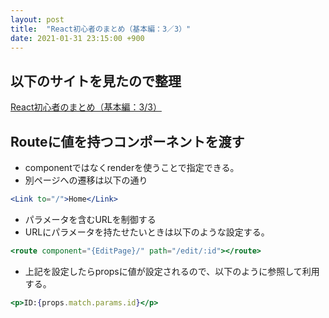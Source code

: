 ```yaml
---
layout: post
title:  "React初心者のまとめ（基本編：3／3）"
date: 2021-01-31 23:15:00 +900
---
```


## 以下のサイトを見たので整理

[React初心者のまとめ（基本編：3/3）]

[React初心者のまとめ（基本編：3/3）]:https://qiita.com/tomipetit/items/975eceda3d07b152547c

## Routeに値を持つコンポーネントを渡す

* componentではなくrenderを使うことで指定できる。
* 別ページへの遷移は以下の通り

```jsx
<Link to="/">Home</Link>
```

* パラメータを含むURLを制御する
* URLにパラメータを持たせたいときは以下のような設定する。

```jsx
<route component="{EditPage}/" path="/edit/:id"></route>
```

* 上記を設定したらpropsに値が設定されるので、以下のように参照して利用する。

```jsx
<p>ID:{props.match.params.id}</p>
```

